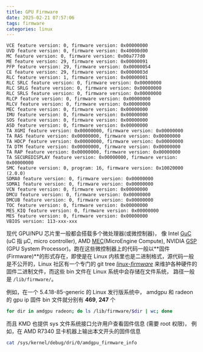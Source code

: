 ```yaml
---
title: GPU Firmware
date: 2025-02-21 07:57:06
tags: firmware
categories: linux
---
```


```
VCE feature version: 0, firmware version: 0x00000000
UVD feature version: 0, firmware version: 0x40000d00
MC feature version: 0, firmware version: 0x00a777d0
ME feature version: 29, firmware version: 0x00000091
PFP feature version: 29, firmware version: 0x00000054
CE feature version: 29, firmware version: 0x0000003d
RLC feature version: 1, firmware version: 0x00000001
RLC SRLC feature version: 0, firmware version: 0x00000000
RLC SRLG feature version: 0, firmware version: 0x00000000
RLC SRLS feature version: 0, firmware version: 0x00000000
RLCP feature version: 0, firmware version: 0x00000000
RLCV feature version: 0, firmware version: 0x00000000
MEC feature version: 0, firmware version: 0x00000000
IMU feature version: 0, firmware version: 0x00000000
SOS feature version: 0, firmware version: 0x00000000
ASD feature version: 0, firmware version: 0x00000000
TA XGMI feature version: 0x00000000, firmware version: 0x00000000
TA RAS feature version: 0x00000000, firmware version: 0x00000000
TA HDCP feature version: 0x00000000, firmware version: 0x00000000
TA DTM feature version: 0x00000000, firmware version: 0x00000000
TA RAP feature version: 0x00000000, firmware version: 0x00000000
TA SECUREDISPLAY feature version: 0x00000000, firmware version: 0x00000000
SMC feature version: 0, program: 16, firmware version: 0x10020000 (2.0.0)
SDMA0 feature version: 0, firmware version: 0x00000000
SDMA1 feature version: 0, firmware version: 0x00000000
VCN feature version: 0, firmware version: 0x00000000
DMCU feature version: 0, firmware version: 0x00000000
DMCUB feature version: 0, firmware version: 0x00000000
TOC feature version: 0, firmware version: 0x00000000
MES_KIQ feature version: 0, firmware version: 0x00000000
MES feature version: 0, firmware version: 0x00000000
VBIOS version: 113-xxx-xxx
```

<!--more-->

现代 GPU/NPU 芯片里一般都会搭载多个微处理器(或微控制器)， 像 Intel [GuC](https://docs.kernel.org/gpu/i915.html#guc) (uC 指 µC, micro controller), AMD [MEC](https://docs.kernel.org/gpu/amdgpu/driver-core.html#graphics-and-compute-microcontrollers)(MicroEngine Compute), NVIDIA [GSP](https://download.nvidia.com/XFree86/Linux-x86_64/510.39.01/README/gsp.html) (GPU System Processor)。跑在这些微控制器上的代码一般以**固件 (Firmware)**的形式存在，即使是在 Linux 内核里也是二进制格式，源代码一般是不公开的，Linux 社区有一个专门的 git tree [*linux-firmware*](https://git.kernel.org/pub/scm/linux/kernel/git/firmware/linux-firmware.git/tree/) 来维护各种硬件的固件二进制文件，而这些 bin 文件在 Linux 系统中会存储在文件系统， 路径一般是 `/lib/firmware/`。

例如，在一个 5.4.18-85-generic 的 Linux 发行版系统中， amdgpu 和 radeon 的 gpu ip 固件 bin 文件就分别有 **469**, **247** 个

```bash
for dir in amdgpu radeon; do ls /lib/firmware/$dir | wc; done
```

而且 KMD 也提供 sys 文件系统接口允许用户查看固件信息 (需要 root 权限)， 例如，在 AMD R7340 显卡机器上输出本文开头的固件信息

```bash
cat /sys/kernel/debug/dri/0/amdgpu_firmware_info
```
